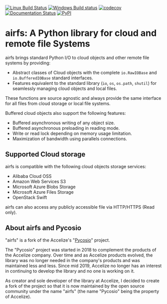 [![Linux Build Status](https://travis-ci.org/JGoutin/airfs.svg?branch=master)](https://travis-ci.org/JGoutin/airfs)
[![Windows Build status](https://ci.appveyor.com/api/projects/status/7rs8s16srj459o15?svg=true)](https://ci.appveyor.com/project/JGoutin-application/airfs)
[![codecov](https://codecov.io/gh/JGoutin/airfs/branch/master/graph/badge.svg)](https://codecov.io/gh/JGoutin/airfs)
[![Documentation Status](https://readthedocs.org/projects/airfs/badge/?version=latest)](https://airfs.readthedocs.io/en/latest/?badge=latest)
[![PyPI](https://img.shields.io/pypi/v/airfs.svg)](https://pypi.org/project/airfs)

airfs: A Python library for cloud and remote file Systems
=========================================================

airfs brings standard Python I/O to cloud objects and other remote file systems
by providing:

* Abstract classes of Cloud objects with the complete ``io.RawIOBase`` and
  ``io.BufferedIOBase`` standard interfaces.
* Features equivalent to the standard library (``io``, ``os``, ``os.path``,
  ``shutil``) for seamlessly managing cloud objects and local files.

These functions are source agnostic and always provide the same interface for
all files from cloud storage or local file systems.

Buffered cloud objects also support the following features:

* Buffered asynchronous writing of any object size.
* Buffered asynchronous preloading in reading mode.
* Write or read lock depending on memory usage limitation.
* Maximization of bandwidth using parallels connections.

Supported Cloud storage
-----------------------

airfs is compatible with the following cloud objects storage services:

* Alibaba Cloud OSS
* Amazon Web Services S3
* Microsoft Azure Blobs Storage
* Microsoft Azure Files Storage
* OpenStack Swift

airfs can also access any publicly accessible file via HTTP/HTTPS
(Read only).

About airfs and Pycosio
-----------------------

"airfs" is a fork of the Accelize's 
"[Pycosio](https://github.com/Accelize/pycosio)" project.

The "Pycosio" project was started in 2018 to complement the products of the
Accelize company. Over time and as Accelize products evolved, the library was
no longer needed in the company's products and was maintained less and less.
Since mid 2019, Accelize no longer has an interest in continuing to develop the
library and no one is working on it.

As creator and sole developer of the library at Accelize, I decided to create a
fork of the project so that it is now maintained by the open source community
under the name "airfs" (the name "Pycosio" being the property of Accelize).
